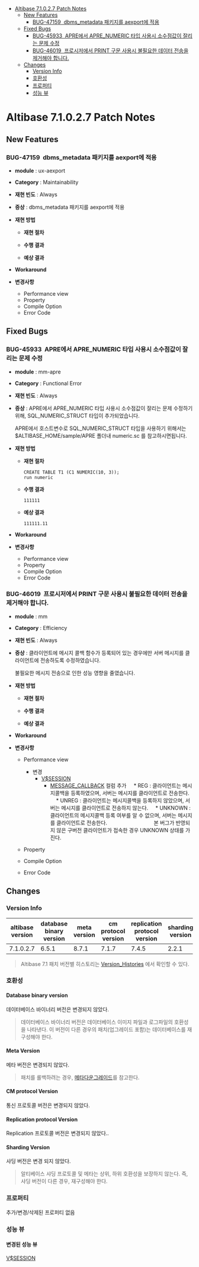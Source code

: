 <!-- START doctoc generated TOC please keep comment here to allow auto update -->
<!-- DON'T EDIT THIS SECTION, INSTEAD RE-RUN doctoc TO UPDATE -->


- [Altibase 7.1.0.2.7 Patch Notes](#altibase-71027-patch-notes)
  - [New Features](#new-features)
    - [BUG-47159  dbms_metadata 패키지를 aexport에 적용](#bug-47159-dbms_metadata-%ED%8C%A8%ED%82%A4%EC%A7%80%EB%A5%BC-aexport%EC%97%90-%EC%A0%81%EC%9A%A9)
  - [Fixed Bugs](#fixed-bugs)
    - [BUG-45933  APRE에서 APRE_NUMERIC 타입 사용시 소수점값이 잘리는 문제 수정](#bug-45933-apre%EC%97%90%EC%84%9C-apre_numeric-%ED%83%80%EC%9E%85-%EC%82%AC%EC%9A%A9%EC%8B%9C-%EC%86%8C%EC%88%98%EC%A0%90%EA%B0%92%EC%9D%B4-%EC%9E%98%EB%A6%AC%EB%8A%94-%EB%AC%B8%EC%A0%9C-%EC%88%98%EC%A0%95)
    - [BUG-46019  프로시저에서 PRINT 구문 사용시 불필요한 데이터 전송을 제거해야 합니다.](#bug-46019-%ED%94%84%EB%A1%9C%EC%8B%9C%EC%A0%80%EC%97%90%EC%84%9C-print-%EA%B5%AC%EB%AC%B8-%EC%82%AC%EC%9A%A9%EC%8B%9C-%EB%B6%88%ED%95%84%EC%9A%94%ED%95%9C-%EB%8D%B0%EC%9D%B4%ED%84%B0-%EC%A0%84%EC%86%A1%EC%9D%84-%EC%A0%9C%EA%B1%B0%ED%95%B4%EC%95%BC-%ED%95%A9%EB%8B%88%EB%8B%A4)
  - [Changes](#changes)
    - [Version Info](#version-info)
    - [호환성](#%ED%98%B8%ED%99%98%EC%84%B1)
    - [프로퍼티](#%ED%94%84%EB%A1%9C%ED%8D%BC%ED%8B%B0)
    - [성능 뷰](#%EC%84%B1%EB%8A%A5-%EB%B7%B0)

<!-- END doctoc generated TOC please keep comment here to allow auto update -->

Altibase 7.1.0.2.7 Patch Notes
==============================

New Features
------------

### BUG-47159  dbms_metadata 패키지를 aexport에 적용

-   **module** : ux-aexport

-   **Category** : Maintainability

-   **재현 빈도** : Always

-   **증상** : dbms_metadata 패키지를 aexport에 적용

-   **재현 방법**

    -   **재현 절차**

    -   **수행 결과**

    -   **예상 결과**

-   **Workaround**

-   **변경사항**

    -   Performance view
    -   Property
    -   Compile Option
    -   Error Code

Fixed Bugs
----------

### BUG-45933  APRE에서 APRE_NUMERIC 타입 사용시 소수점값이 잘리는 문제 수정

-   **module** : mm-apre

-   **Category** : Functional Error

-   **재현 빈도** : Always

- **증상** : APRE에서 APRE_NUMERIC 타입 사용시 소수점값이 잘리는 문제 수정하기 위해, SQL_NUMERIC_STRUCT 타입이 추가되었습니다.

  APRE에서 호스트변수로 SQL_NUMERIC_STRUCT 타입을 사용하기 위해서는 $ALTIBASE_HOME/sample/APRE 폴더내 numeric.sc 를 참고하시면됩니다.

- **재현 방법**

  - **재현 절차**

        CREATE TABLE T1 (C1 NUMERIC(10, 3));
        run numeric

  -   **수행 결과**

          111111

  -   **예상 결과**

          111111.11

-   **Workaround**

-   **변경사항**

    -   Performance view
    -   Property
    -   Compile Option
    -   Error Code

### BUG-46019  프로시저에서 PRINT 구문 사용시 불필요한 데이터 전송을 제거해야 합니다.

-   **module** : mm

-   **Category** : Efficiency

-   **재현 빈도** : Always

-   **증상** : 클라이언트에 메시지 콜백 함수가 등록되어 있는 경우에만
    서버 메시지를 클라이언트에 전송하도록 수정하였습니다.

    불필요한 메시지 전송으로 인한 성능 영향을 줄였습니다.

-   **재현 방법**

    -   **재현 절차**

    -   **수행 결과**

    -   **예상 결과**

-   **Workaround**

-   **변경사항**

    -   Performance view
        -   변경
            -   [V$SESSION](https://github.com/ALTIBASE/Documents/blob/master/Manuals/Altibase_7.1/kor/GeneralReference_4.md#vsession)
                -   [MESSAGE_CALLBACK](https://github.com/ALTIBASE/Documents/blob/master/Manuals/Altibase_7.1/kor/GeneralReference_4.md#message_callback) 컬럼 추가
                        \* REG : 클라이언트는 메시지콜백을 등록하였으며, 서버는
                    메시지를 클라이언트로 전송한다.
                        \* UNREG : 클라이언트는 메시지콜백을 등록하지 않았으며,
                    서버는 메시지를 클라이언트로 전송하지 않는다.
                        \* UNKNOWN : 클라이언트의 메시지콜백 등록 여부를 알 수
                    없으며, 서버는 메시지를 클라이언트로 전송한다.                                본 버그가 반영되지 않은 구버전 클라이언트가 접속한 경우 UNKNOWN 상태를 가진다.
        
    -   Property
    -   Compile Option
    -   Error Code

Changes
-------

### Version Info

| altibase version | database binary version | meta version | cm protocol version | replication protocol version | sharding version |
| ---------------- | ----------------------- | ------------ | ------------------- | ---------------------------- | ---------------- |
| 7.1.0.2.7        | 6.5.1                   | 8.7.1        | 7.1.7               | 7.4.5                        | 2.2.1            |

> Altibase 7.1 패치 버전별 히스토리는 [Version\_Histories](https://github.com/ALTIBASE/Documents/blob/master/PatchNotes/Altibase_7_1_Version_Histories.md) 에서 확인할 수 있다.

### 호환성

#### Database binary version

데이터베이스 바이너리 버전은 변경되지 않았다.

> 데이터베이스 바이너리 버전은 데이터베이스 이미지 파일과 로그파일의
> 호환성을 나타낸다. 이 버전이 다른 경우의 패치(업그레이드 포함)는 데이터베이스를 재구성해야 한다.

#### Meta Version

메타 버전은 변경되지 않았다.

> 패치를 롤백하려는 경우, [메타다운그레이드](https://github.com/ALTIBASE/Documents/blob/master/Manuals/Altibase_7.1/kor/Installation.md#%EB%A9%94%ED%83%80-%EB%8B%A4%EC%9A%B4%EA%B7%B8%EB%A0%88%EC%9D%B4%EB%93%9Cmeta-downgrade)를 참고한다.

#### CM protocol Version

통신 프로토콜 버전은 변경되지 않았다.

#### Replication protocol Version

Replication 프로토콜 버전은 변경되지 않았다..

#### Sharding Version

샤딩 버전은 변경 되지 않았다.

> 알티베이스 샤딩 프로토콜 및 메타는 상위, 하위 호환성을 보장하지
> 않는다. 즉, 샤딩 버전이 다른 경우, 재구성해야 한다.

### 프로퍼티

추가/변경/삭제된 프로퍼티 없음

### 성능 뷰

#### 변경된 성능 뷰

[V$SESSION](https://github.com/ALTIBASE/Documents/blob/master/Manuals/Altibase_7.1/kor/GeneralReference_4.md#vsession)